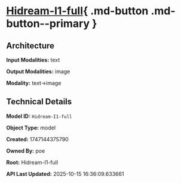 # [Hidream-I1-full](https://poe.com/Hidream-I1-full){ .md-button .md-button--primary }

## Architecture

**Input Modalities:** text

**Output Modalities:** image

**Modality:** text->image


## Technical Details

**Model ID:** `Hidream-I1-full`

**Object Type:** model

**Created:** 1747144375790

**Owned By:** poe

**Root:** Hidream-I1-full

**API Last Updated:** 2025-10-15 16:36:09.633661
